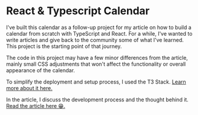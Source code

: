 # React & Typescript Calendar

I've built this calendar as a follow-up project for my article on how to build a calendar from scratch with TypeScript and React. For a while, I've wanted to write articles and give back to the community some of what I've learned. This project is the starting point of that journey.

The code in this project may have a few minor differences from the article, mainly small CSS adjustments that won't affect the functionality or overall appearance of the calendar.

To simplify the deployment and setup process, I used the T3 Stack.
[Learn more about it here.](https://create.t3.gg/en/introduction)

In the article, I discuss the development process and the thought behind it.
[Read the article here 😁.](https://www.linkedin.com/pulse/building-calendar-react-andtypescript-thiago-tavares-zekwc/?trackingId=wQRaQJXwQlesZy5%2FHyskUQ%3D%3D)
